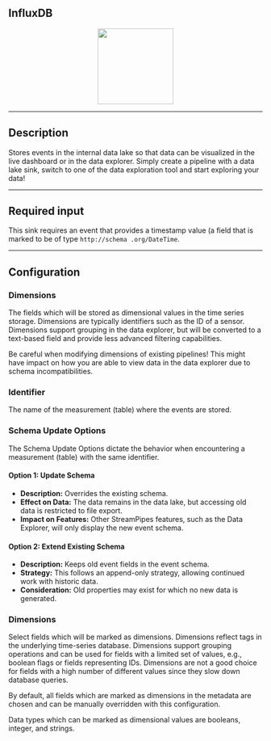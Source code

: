 <!--
  ~ Licensed to the Apache Software Foundation (ASF) under one or more
  ~ contributor license agreements.  See the NOTICE file distributed with
  ~ this work for additional information regarding copyright ownership.
  ~ The ASF licenses this file to You under the Apache License, Version 2.0
  ~ (the "License"); you may not use this file except in compliance with
  ~ the License.  You may obtain a copy of the License at
  ~
  ~    http://www.apache.org/licenses/LICENSE-2.0
  ~
  ~ Unless required by applicable law or agreed to in writing, software
  ~ distributed under the License is distributed on an "AS IS" BASIS,
  ~ WITHOUT WARRANTIES OR CONDITIONS OF ANY KIND, either express or implied.
  ~ See the License for the specific language governing permissions and
  ~ limitations under the License.
  ~
  -->

## InfluxDB

<p align="center"> 
    <img src="icon.png" width="150px;" class="pe-image-documentation"/>
</p>

***

## Description

Stores events in the internal data lake so that data can be visualized in the live dashboard or in the data explorer.
Simply create a pipeline with a data lake sink, switch to one of the data exploration tool and start exploring your
data!

***

## Required input

This sink requires an event that provides a timestamp value (a field that is marked to be of type ``http://schema
.org/DateTime``.

***

## Configuration

### Dimensions

The fields which will be stored as dimensional values in the time series storage. Dimensions are typically identifiers 
such as the ID of a sensor.
Dimensions support grouping in the data explorer, but will be converted to a text-based field and provide less advanced 
filtering capabilities.

Be careful when modifying dimensions of existing pipelines! This might have impact on how you are able to view data in 
the data explorer due to schema incompatibilities.

### Identifier

The name of the measurement (table) where the events are stored.

### Schema Update Options

The Schema Update Options dictate the behavior when encountering a measurement (table) with the same identifier.

#### Option 1: Update Schema

- **Description:** Overrides the existing schema.
- **Effect on Data:** The data remains in the data lake, but accessing old data is restricted to file export.
- **Impact on Features:** Other StreamPipes features, such as the Data Explorer, will only display the new event schema.

#### Option 2: Extend Existing Schema

- **Description:** Keeps old event fields in the event schema.
- **Strategy:** This follows an append-only strategy, allowing continued work with historic data.
- **Consideration:** Old properties may exist for which no new data is generated.


### Dimensions

Select fields which will be marked as dimensions. Dimensions reflect tags in the underlying time-series database. 
Dimensions support grouping operations and can be used for fields with a limited set of values, e.g., boolean flags or 
fields representing IDs. Dimensions are not a good choice for fields with a high number of different values since they 
slow down database queries.

By default, all fields which are marked as dimensions in the metadata are chosen and can be manually overridden 
with this configuration.

Data types which can be marked as dimensional values are booleans, integer, and strings.
